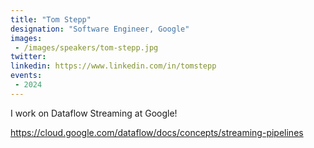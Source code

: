 ```yaml
---
title: "Tom Stepp"
designation: "Software Engineer, Google"
images:
 - /images/speakers/tom-stepp.jpg
twitter: 
linkedin: https://www.linkedin.com/in/tomstepp
events:
 - 2024
---
```


I work on Dataflow Streaming at Google!

https://cloud.google.com/dataflow/docs/concepts/streaming-pipelines